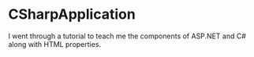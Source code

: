 # CSharpApplication
I went through a tutorial to teach me the components of ASP.NET and C# along with HTML properties.
